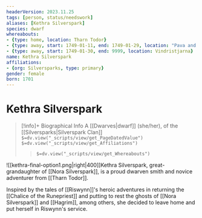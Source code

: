 ```yaml
---
headerVersion: 2023.11.25
tags: [person, status/needswork]
aliases: [Kethra Silverspark]
species: dwarf
whereabouts: 
- {type: home, location: Tharn Todor}
- {type: away, start: 1749-01-11, end: 1749-01-29, location: "Pava and Avaras' House" }
- {type: away, start: 1749-01-30, end: 9999, location: Vindristjarna}
name: Kethra Silverspark
affiliations: 
- {org: Silversparks, type: primary}
gender: female
born: 1701
---
```

# Kethra Silverspark
>[!info]+ Biographical Info
> A [[Dwarves|dwarf]] (she/her), of the [[Silversparks|Silverspark Clan]]
> `$=dv.view("_scripts/view/get_PageDatedValue")`
> `$=dv.view("_scripts/view/get_Affiliations")`
>> `$=dv.view("_scripts/view/get_Whereabouts")`

![[kethra-final-option1.png|right|400]]Kethra Silverspark, great-grandaughter of [[Nora Silverspark]], is a proud dwarven smith and novice adventurer from [[Tharn Todor]]. 

Inspired by the tales of [[Riswynn]]'s heroic adventures in returning the [[Chalice of the Runepriest]] and putting to rest the ghosts of [[Nora Silverspark]] and [[Hagrim]], among others, she decided to leave home and put herself in Riswynn's service. 